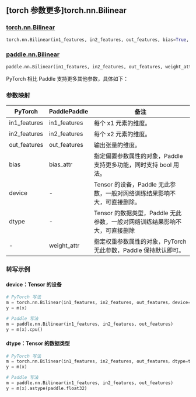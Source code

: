 ## [torch 参数更多]torch.nn.Bilinear

### [torch.nn.Bilinear](https://pytorch.org/docs/stable/generated/torch.nn.Bilinear.html#torch.nn.Bilinear)

```python
torch.nn.Bilinear(in1_features, in2_features, out_features, bias=True, device=None, dtype=None)
```

### [paddle.nn.Bilinear](https://www.paddlepaddle.org.cn/documentation/docs/zh/develop/api/paddle/nn/Bilinear_cn.html)

```python
paddle.nn.Bilinear(in1_features, in2_features, out_features, weight_attr=None, bias_attr=None, name=None)
```

PyTorch 相比 Paddle 支持更多其他参数，具体如下：

### 参数映射

| PyTorch      | PaddlePaddle | 备注                                                            |
| ------------ | ------------ | --------------------------------------------------------------- |
| in1_features | in1_features | 每个 x1 元素的维度。                                            |
| in2_features | in2_features | 每个 x2 元素的维度。                                            |
| out_features | out_features | 输出张量的维度。                                                |
| bias         | bias_attr    | 指定偏置参数属性的对象，Paddle 支持更多功能，同时支持 bool 用法。   |
| device       | -            | Tensor 的设备，Paddle 无此参数，一般对网络训练结果影响不大，可直接删除。 |
| dtype        | -            | Tensor 的数据类型，Paddle 无此参数，一般对网络训练结果影响不大，可直接删除 |
| -            | weight_attr  | 指定权重参数属性的对象，PyTorch 无此参数，Paddle 保持默认即可。 |

### 转写示例

#### device：Tensor 的设备

```python
# PyTorch 写法
m = torch.nn.Bilinear(in1_features, in2_features, out_features，device=torch.device('cpu'))
y = m(x)

# Paddle 写法
m = paddle.nn.Bilinear(in1_features, in2_features, out_features)
y = m(x).cpu()
```

#### dtype：Tensor 的数据类型

```python
# PyTorch 写法
m = torch.nn.Bilinear(in1_features, in2_features, out_features，dtype=torch.float32)
y = m(x)

# Paddle 写法
m = paddle.nn.Bilinear(in1_features, in2_features, out_features)
y = m(x).astype(paddle.float32)
```
